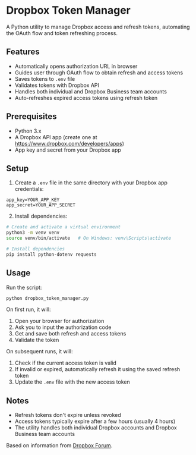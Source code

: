 # Dropbox Token Manager

A Python utility to manage Dropbox access and refresh tokens, automating the OAuth flow and token refreshing process.

## Features

- Automatically opens authorization URL in browser
- Guides user through OAuth flow to obtain refresh and access tokens
- Saves tokens to `.env` file
- Validates tokens with Dropbox API
- Handles both individual and Dropbox Business team accounts
- Auto-refreshes expired access tokens using refresh token

## Prerequisites

- Python 3.x
- A Dropbox API app (create one at https://www.dropbox.com/developers/apps)
- App key and secret from your Dropbox app

## Setup

1. Create a `.env` file in the same directory with your Dropbox app credentials:

```
app_key=YOUR_APP_KEY
app_secret=YOUR_APP_SECRET
```

2. Install dependencies:

```bash
# Create and activate a virtual environment
python3 -m venv venv
source venv/bin/activate   # On Windows: venv\Scripts\activate

# Install dependencies
pip install python-dotenv requests
```

## Usage

Run the script:

```bash
python dropbox_token_manager.py
```

On first run, it will:
1. Open your browser for authorization
2. Ask you to input the authorization code
3. Get and save both refresh and access tokens
4. Validate the token

On subsequent runs, it will:
1. Check if the current access token is valid
2. If invalid or expired, automatically refresh it using the saved refresh token
3. Update the `.env` file with the new access token

## Notes

- Refresh tokens don't expire unless revoked
- Access tokens typically expire after a few hours (usually 4 hours)
- The utility handles both individual Dropbox accounts and Dropbox Business team accounts

Based on information from [Dropbox Forum](https://www.dropboxforum.com/discussions/101000014/get-refresh-token-from-access-token/596739). 